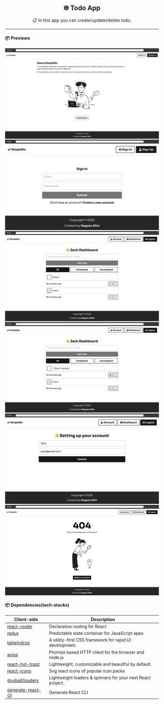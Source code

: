 <h2 align="center">🌐 Todo App</h2>
<p align="center">📋 In this app you can create/update/delete todo.</p>

-----

#### 📦 Previews
![App Screenshot](public/assets/images/preview/preview01.png)
![App Screenshot](public/assets/images/preview/preview02.png)
![App Screenshot](public/assets/images/preview/preview03.png)
![App Screenshot](public/assets/images/preview/preview04.png)
![App Screenshot](public/assets/images/preview/preview05.png)
![App Screenshot](public/assets/images/preview/preview06.png)

#### 📦 Dependencies(tech-stacks)
| Client-side                                                          | Description                                                 |
|----------------------------------------------------------------------|-------------------------------------------------------------|
| [react-router](https://github.com/remix-run/react-router)            | Declarative routing for React                               |
| [redux](https://github.com/reduxjs/redux)                            | Predictable state container for JavaScript apps             |
| [tailwindcss](https://github.com/tailwindlabs/tailwindcss)           | A utility-first CSS framework for rapid UI development.     |
| [axios](https://github.com/axios/axios)                              | Promise based HTTP client for the browser and node.js       |
| [react-hot-toast](https://github.com/timolins/react-hot-toast)       | Lightweight, customizable and beautiful by default.         |
| [react-icons](https://github.com/react-icons/react-icons)            | Svg react icons of popular icon packs                       |
| [@uiball/loaders](https://github.com/GriffinJohnston/uiball-loaders) | Lightweight loaders & spinners for your next React project. |
| [generate-react-cli](https://github.com/arminbro/generate-react-cli) | Generate React CLI                                          |
